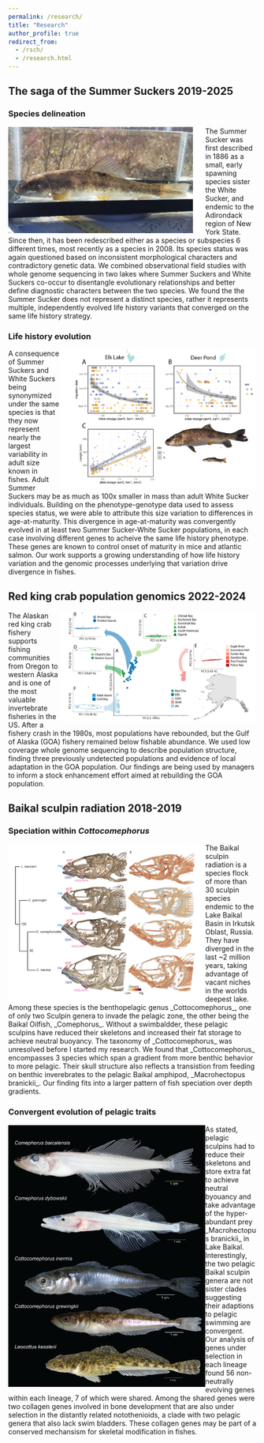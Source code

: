```yaml
---
permalink: /research/
title: "Research"
author_profile: true
redirect_from: 
  - /rsch/
  - /research.html
---
```


## The saga of the Summer Suckers 2019-2025
### Species delineation
<img style="float: left;" width = "400" src="/images/Small_sucker_5-20_cropped.jpg">
The Summer Sucker was first described in 1886 as a small, early spawning species sister the White Sucker, and endemic to the Adirondack region of New York State. Since then, it has been redescribed either as a species or subspecies 6 different times, most recently as a species in 2008. Its species status was again questioned based on inconsistent morphological characters and contradictory genetic data. We combined observational field studies with whole genome sequencing in two lakes where Summer Suckers and White Suckers co-occur to disentangle evolutionary relationships and better define diagnostic characters between the two species. We found the the Summer Sucker does not represent a distinct species, rather it represents multiple, independently evolved life history variants that converged on the same life history strategy. 


### Life history evolution 
<img style="float: right;" width = "400" src="/images/Fig_4.png">
A consequence of Summer Suckers and White Suckers being synonymized under the same species is that they now represent nearly the largest variability in adult size known in fishes. Adult Summer Suckers may be as much as 100x smaller in mass than adult White Sucker individuals. Building on the phenotype-genotype data used to assess species status, we were able to attribute this size variation to differences in age-at-maturity. This divergence in age-at-maturity was convergently evolved in at least two Summer Sucker-White Sucker populations, in each case involving different genes to acheive the same life history phenotype. These genes are known to control onset of maturity in mice and atlantic salmon. Our work supports a growing understanding of how life history variation and the genomic processes underlying that variation drive divergence in fishes.

<br>

## Red king crab population genomics 2022-2024
<img style="float: right;" width = "400" src="/images/All_PCAs_map.png">
The Alaskan red king crab fishery supports fishing communities from Oregon to western Alaska and is one of the most valuable invertebrate fisheries in the US. After a fishery crash in the 1980s, most populations have rebounded, but the Gulf of Alaska (GOA) fishery remained below fishable abundance. We used low coverage whole genome sequencing to describe population structure, finding three previously undetected populations and evidence of local adaptation in the GOA population. Our findings are being used by managers to inform a stock enhancement effort aimed at rebuilding the GOA population.

<br>

## Baikal sculpin radiation 2018-2019
### Speciation within _Cottocomephorus_
<img style="float: left;" width = "400" src="/images/cottocomephorus.png">
The Baikal sculpin radiation is a species flock of more than 30 sculpin species endemic to the Lake Baikal Basin in Irkutsk Oblast, Russia. They have diverged in the last ~2 million years, taking advantage of vacant niches in the worlds deepest lake. Among these species is the benthopelagic genus _Cottocomephorus_, one of only two Sculpin genera to invade the pelagic zone, the other being the Baikal Oilfish, _Comephorus_. Without a swimbaldder, these pelagic sculpins have reduced their skeletons and increased their fat storage to achieve neutral  buoyancy.
The taxonomy of _Cottocomephorus_ was unresolved before I started my research. We found that _Cottocomephorus_ encompasses 3 species which span a gradient from more benthic behavior to more pelagic. Their skull structure also reflects a transistion from feeding on benthic inverebrates to the pelagic Baikal amphipod, _Macrohectopus branickii_. Our finding fits into a larger pattern of fish speciation over depth gradients.

### Convergent evolution of pelagic traits
<img style="float: left;" width = "400" src="/images/CH2_Fig1.png">
As stated, pelagic sculpins had to reduce their skeletons and store extra fat to achieve neutral byouancy and take advantage of the hyper-abundant prey _Macrohectopus branickii_ in Lake Baikal. Interestingly, the two pelagic Baikal sculpin genera are not sister clades suggesting their adaptions to pelagic swimming are convergent. Our analysis of genes under selection in each lineage found 56 non-neutrally evolving genes within each lineage, 7 of which were shared. Among the shared genes were two collagen genes involved in bone development that are also under selection in the distantly related notothenioids, a clade with two pelagic genera that also lack swim bladders. These collagen genes may be part of a conserved mechansism for skeletal modification in fishes. 

